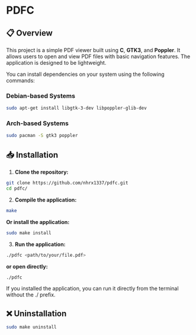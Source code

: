# PDFC


## 📋 Overview
This project is a simple PDF viewer built using **C**, **GTK3**, and **Poppler**. It allows users to open and view PDF files with basic navigation features. The application is designed to be lightweight.

You can install dependencies on your system using the following commands:
### Debian-based Systems
```bash
sudo apt-get install libgtk-3-dev libpoppler-glib-dev
```
### Arch-based Systems
```bash
sudo pacman -S gtk3 poppler
```
## 📥 Installation
1. **Clone the repository:**
```bash
git clone https://github.com/nhrx1337/pdfc.git
cd pdfc/
```
2. **Compile the application:**
```bash
make
```
**Or install the application:**
```bash
sudo make install
```
3. **Run the application:**
```bash
./pdfc <path/to/your/file.pdf>
```
**or open directly:**
```bash
./pdfc
```
If you installed the application, you can run it directly from the terminal without the ./ prefix.
## ❌ Uninstallation
```bash
sudo make uninstall
```

